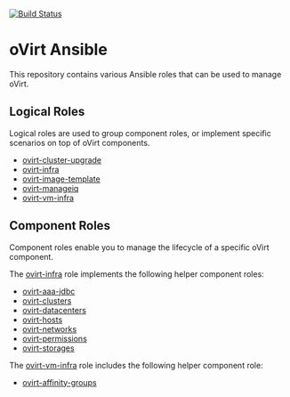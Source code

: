 [![Build Status](https://travis-ci.org/oVirt/ovirt-ansible.svg?branch=master)](https://travis-ci.org/oVirt/ovirt-ansible)

# oVirt Ansible

This repository contains various Ansible roles that can be used to manage oVirt.

## Logical Roles

Logical roles are used to group component roles, or implement specific scenarios on top of
oVirt components.

* [ovirt-cluster-upgrade]
* [ovirt-infra]
* [ovirt-image-template]
* [ovirt-manageiq]
* [ovirt-vm-infra]

## Component Roles

Component roles enable you to manage the lifecycle of a specific oVirt component.

The [ovirt-infra] role implements the following helper component roles:

 * [ovirt-aaa-jdbc]
 * [ovirt-clusters]
 * [ovirt-datacenters]
 * [ovirt-hosts]
 * [ovirt-networks]
 * [ovirt-permissions]
 * [ovirt-storages]

The [ovirt-vm-infra] role includes the following helper component role:

 * [ovirt-affinity-groups]

[ovirt-infra]: https://github.com/oVirt/ovirt-ansible/blob/master/roles/ovirt-infra/README.md
[ovirt-image-template]: https://github.com/oVirt/ovirt-ansible/blob/master/roles/ovirt-image-template/README.md
[ovirt-vm-infra]: https://github.com/oVirt/ovirt-ansible/blob/master/roles/ovirt-vm-infra/README.md
[ovirt-aaa-jdbc]: https://github.com/oVirt/ovirt-ansible/blob/master/roles/ovirt-aaa-jdbc/README.md
[ovirt-clusters]: https://github.com/oVirt/ovirt-ansible/blob/master/roles/ovirt-clusters/README.md
[ovirt-datacenters]: https://github.com/oVirt/ovirt-ansible/blob/master/roles/ovirt-datacenters/README.md
[ovirt-hosts]: https://github.com/oVirt/ovirt-ansible/blob/master/roles/ovirt-hosts/README.md
[ovirt-networks]: https://github.com/oVirt/ovirt-ansible/blob/master/roles/ovirt-networks/README.md
[ovirt-permissions]: https://github.com/oVirt/ovirt-ansible/blob/master/roles/ovirt-permissions/README.md
[ovirt-storages]: https://github.com/oVirt/ovirt-ansible/blob/master/roles/ovirt-storages/README.md
[ovirt-cluster-upgrade]: https://github.com/oVirt/ovirt-ansible/blob/master/roles/ovirt-cluster-upgrade/README.md
[ovirt-manageiq]: https://github.com/oVirt/ovirt-ansible/blob/master/roles/ovirt-manageiq/README.md
[ovirt-affinity-groups]: https://github.com/oVirt/ovirt-ansible/blob/master/roles/ovirt-affinity-groups/README.md
